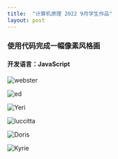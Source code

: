 ```yaml
---
title:  "计算机原理 2022 9月学生作品"
layout: post
---
```

<h3>使用代码完成一幅像素风格画</h3>
<h4>开发语言：JavaScript</h4>

![webster](https://user-images.githubusercontent.com/105401427/195861614-3f9cfe70-8e6a-4ee2-a15a-5fb1a4f475f7.gif)

![ed](https://user-images.githubusercontent.com/105401427/195861657-db3e43ec-0da4-4e3d-9056-9a3e2f44905f.gif)

![Yeri](https://user-images.githubusercontent.com/105401427/195861688-69411645-0e1e-4040-92ca-85c7c9e54ec6.gif)

![luccitta](https://user-images.githubusercontent.com/105401427/195861794-13ee77bd-d972-4e43-904c-1642d6d2ca72.gif)

![Doris](https://user-images.githubusercontent.com/105401427/195861756-8f8e66cb-7119-4b84-8367-0574c0b44e75.gif)

![Kyrie](https://user-images.githubusercontent.com/105401427/195861784-6122407c-45dc-4193-b39e-888918e51262.gif)


